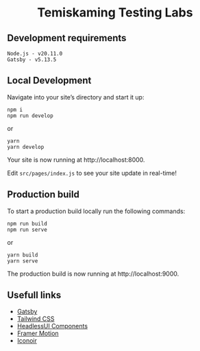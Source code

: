 <h1 align="center">Temiskaming Testing Labs</h1>

## Development requirements

```shell
Node.js - v20.11.0
Gatsby - v5.13.5
```

## Local Development

Navigate into your site’s directory and start it up:

```shell
npm i
npm run develop
```

or

```shell
yarn
yarn develop
```

Your site is now running at http://localhost:8000.

Edit `src/pages/index.js` to see your site update in real-time!

## Production build

To start a production build locally run the following commands:

```shell
npm run build
npm run serve
```

or

```shell
yarn build
yarn serve
```

The production build is now running at http://localhost:9000.

## Usefull links

- [Gatsby](https://www.gatsbyjs.com/docs/reference/gatsby-project-structure/)
- [Tailwind CSS](https://tailwindcss.com/)
- [HeadlessUI Components](https://headlessui.com/)
- [Framer Motion](https://www.framer.com/motion/)
- [Iconoir](https://iconoir.com/)
